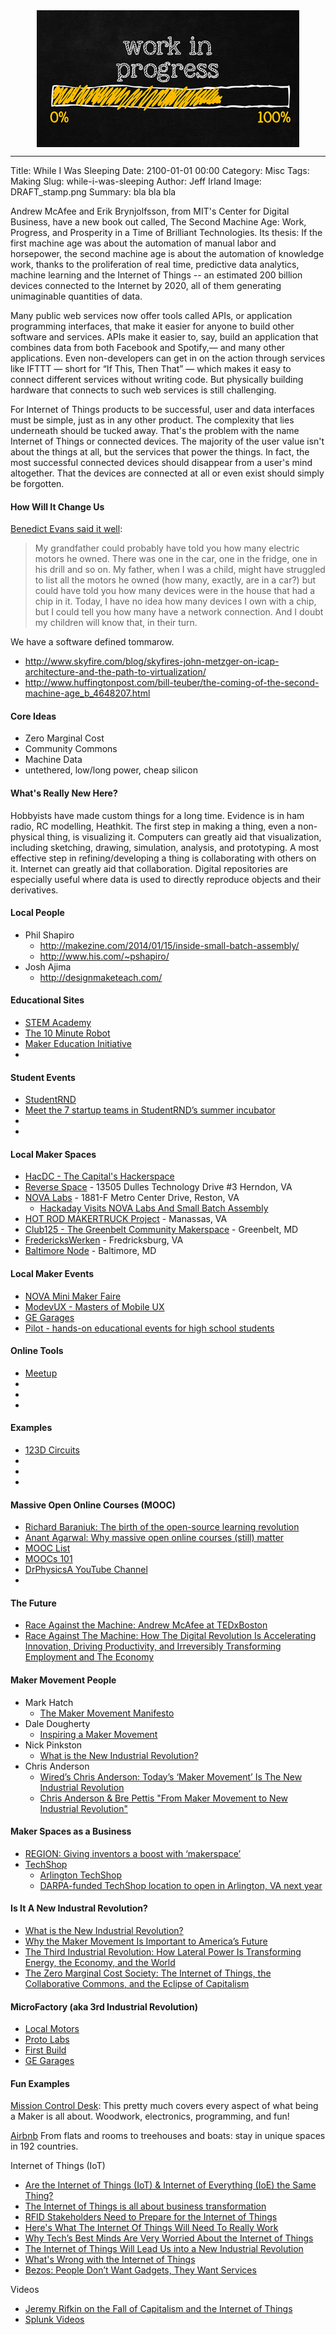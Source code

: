 <!--
Maintainer:   jeffskinnerbox@yahoo.com / www.jeffskinnerbox.me
Version:      0.0.0
-->


<div align="center">
<img src="https://raw.githubusercontent.com/jeffskinnerbox/blog/main/content/images/banners-bkgrds/work-in-progress.jpg" title="These materials require additional work and are not ready for general use." align="center" width=420px height=219px>
</div>


-----




Title: While I Was Sleeping
Date: 2100-01-01 00:00
Category: Misc
Tags: Making
Slug: while-i-was-sleeping
Author: Jeff Irland
Image: DRAFT_stamp.png
Summary: bla bla bla

Andrew McAfee and Erik Brynjolfsson, from MIT's Center for Digital Business, have a new book out called,
The Second Machine Age: Work, Progress, and Prosperity in a Time of Brilliant Technologies.
Its thesis: If the first machine age was about the automation of manual labor and horsepower, the second machine age is about the automation of knowledge work, thanks to the proliferation of real time, predictive data analytics, machine learning and the Internet of Things -- an estimated 200 billion devices connected to the Internet by 2020, all of them generating unimaginable quantities of data.

Many public web services now offer tools called APIs, or application programming interfaces,
that make it easier for anyone to build other software and services.
APIs make it easier to, say, build an application that combines data from both Facebook and Spotify,— and many other applications.
Even non-developers can get in on the action through services like IFTTT
— short for “If This, Then That” — which makes it easy to connect different services without writing code.
But physically building hardware that connects to such web services is still challenging.

For Internet of Things products to be successful, user and data interfaces must be simple,
just as in any other product. The complexity that lies underneath should be tucked away.
That's the problem with the name Internet of Things or connected devices.
The majority of the user value isn't about the things at all, but the services that power the things.
In fact, the most successful connected devices should disappear from a user's mind altogether.
That the devices are connected at all or even exist should simply be forgotten.

#### How Will It Change Us

[Benedict Evans said it well](http://ben-evans.com/benedictevans/2014/5/26/the-internet-of-things):
> My grandfather could probably have told you how many electric motors he owned. There was one in the car, one in the fridge, one in his drill and so on.
>My father, when I was a child, might have struggled to list all the motors he owned (how many, exactly, are in a car?) but could have told you how many devices were in the house that had a chip in it.
>Today, I have no idea how many devices I own with a chip, but I could tell you how many have a network connection. And I doubt my children will know that, in their turn.

We have a software defined tommarow.

* <http://www.skyfire.com/blog/skyfires-john-metzger-on-icap-architecture-and-the-path-to-virtualization/>
* <http://www.huffingtonpost.com/bill-teuber/the-coming-of-the-second-machine-age_b_4648207.html>



#### Core Ideas

* Zero Marginal Cost
* Community Commons
* Machine Data
* untethered, low/long power, cheap silicon

#### What's Really New Here?

Hobbyists have made custom things for a long time.
Evidence is in ham radio, RC modelling, Heathkit.
The first step in making a thing, even a non-physical thing, is visualizing it.
Computers can greatly aid that visualization, including sketching, drawing, simulation, analysis, and prototyping.
A most effective step in refining/developing a thing is collaborating with others on it.
Internet can greatly aid that collaboration.
Digital repositories are especially useful where data is used to directly reproduce objects and their derivatives.

#### Local People

* Phil Shapiro
  * <http://makezine.com/2014/01/15/inside-small-batch-assembly/>
  * <http://www.his.com/~pshapiro/>
* Josh Ajima
  * <http://designmaketeach.com/>

#### Educational Sites

* [STEM Academy](http://www.element14.com/community/groups/stemacademy)
* [The 10 Minute Robot](http://alphalem.com/pages/the-10-minute-robot)
* [Maker Education Initiative](http://www.makered.org/)
* []()

#### Student Events

* [StudentRND](http://studentrnd.org/)
* [Meet the 7 startup teams in StudentRND’s summer incubator](http://www.geekwire.com/2012/meet-teams-student-rnd-summer-incubator/)
* []()
* []()

#### Local Maker Spaces

* [HacDC - The Capital's Hackerspace](http://www.hacdc.org/)
* [Reverse Space](http://sphereroute.com/) - 13505 Dulles Technology Drive #3 Herndon, VA
* [NOVA Labs](http://www.nova-labs.org/blog/) - 1881-F Metro Center Drive, Reston, VA
  * [Hackaday Visits NOVA Labs And Small Batch Assembly](http://hackaday.com/2014/03/21/hackaday-visits-nova-labs-and-small-batch-assembly/)
* [HOT ROD MAKERTRUCK Project](http://hotrodbus.blogspot.com/) - Manassas, VA
* [Club125 - The Greenbelt Community Makerspace](http://club125.com/) - Greenbelt, MD
* [FredericksWerken](http://frederickswerken.org/) - Fredricksburg, VA
* [Baltimore Node](http://www.baltimorenode.org/about/) - Baltimore, MD

#### Local Maker Events

* [NOVA Mini Maker Faire](http://makerfairenova.com/)
* [ModevUX - Masters of Mobile UX](http://ux14.gomodev.com/)
* [GE Garages](http://istrategylabs.com/2014/03/ge-garages-dc-opens-remake-the-capital-with-your-fellow-innovators/)
* [Pilot - hands-on educational events for high school students](http://gopilot.org/)

#### Online Tools

* [Meetup](http://www.meetup.com/)
* []()
* []()
* []()

#### Examples

* [123D Circuits](http://123d.circuits.io/)
* []()
* []()
* []()

#### Massive Open Online Courses (MOOC)

* [Richard Baraniuk: The birth of the open-source learning revolution](http://www.ted.com/talks/richard_baraniuk_on_open_source_learning)
* [Anant Agarwal: Why massive open online courses (still) matter](http://www.ted.com/talks/anant_agarwal_why_massively_open_online_courses_still_matter.html?utm_source=newsletter_weekly_2014-02-01&utm_campaign=newsletter_weekly&utm_medium=email&utm_content=talk_of_the_week_image)
* [MOOC List](http://www.mooc-list.com/)
* [MOOCs 101](http://www.ted.com/playlists/141/moocs_101.html)
* [DrPhysicsA YouTube Channel](http://www.bobeagle.co.uk/drphysicsa.html)
* []()

#### The Future

* [Race Against the Machine: Andrew McAfee at TEDxBoston](http://www.youtube.com/watch?v=QfMGyCk3XTw)
* [Race Against The Machine: How The Digital Revolution Is Accelerating Innovation, Driving Productivity, and Irreversibly Transforming Employment and The Economy](http://ebusiness.mit.edu/research/Briefs/Brynjolfsson_McAfee_Race_Against_the_Machine.pdf)

#### Maker Movement People

* Mark Hatch
  * [The Maker Movement Manifesto](http://techshop.ws/TheMakerMovementManifesto.html)
* Dale Dougherty
  * [Inspiring a Maker Movement](http://www.youtube.com/watch?v=yYd25q9lMTI)
* Nick Pinkston
  * [What is the New Industrial Revolution?](http://makezine.com/2013/06/24/what-is-the-new-industrial-revolution/)
* Chris Anderson
  * [Wired’s Chris Anderson: Today’s ‘Maker Movement’ Is The New Industrial Revolution](http://techcrunch.com/2012/10/09/wireds-chris-anderson-todays-maker-movement-is-the-new-industrial-revolution-tctv/)
  * [Chris Anderson & Bre Pettis "From Maker Movement to New Industrial Revolution"](http://www.youtube.com/watch?v=qRkCXo_nbQg)

#### Maker Spaces as a Business

* [REGION: Giving inventors a boost with ‘makerspace’](http://www.pe.com/local-news/local-news-headlines/20140209-region-giving-inventors-a-boost-with-makerspace.ece)
* [TechShop](http://techshop.ws/)
  * [Arlington TechShop](http://techshop.ws/arlington.html)
  * [DARPA-funded TechShop location to open in Arlington, VA next year](http://www.engadget.com/2013/10/23/darpa-techshop-arlington/)

#### Is It A New Industral Revolution?

* [What is the New Industrial Revolution?](http://makezine.com/2013/06/24/what-is-the-new-industrial-revolution/)
* [Why the Maker Movement Is Important to America’s Future](http://time.com/104210/maker-faire-maker-movement/)
* [The Third Industrial Revolution: How Lateral Power Is Transforming Energy, the Economy, and the World](http://www.amazon.com/dp/B005BOQBGW/ref=wl_it_dp_o_pC_nS_ttl?_encoding=UTF8&colid=2TC29QWHAZ8X5&coliid=I2W43LRCIKLT7B)
* [The Zero Marginal Cost Society: The Internet of Things, the Collaborative Commons, and the Eclipse of Capitalism](http://www.amazon.com/dp/1137278463/ref=wl_it_dp_o_pC_nS_ttl?_encoding=UTF8&colid=2TC29QWHAZ8X5&coliid=I3RE17UVEQ24L5)

#### MicroFactory (aka 3rd Industrial Revolution)

* [Local Motors](https://localmotors.com/)
* [Proto Labs](http://www.protolabs.com/)
* [First Build](http://firstbuild.com/)
* [GE Garages](http://www.gegarages.com/)

#### Fun Examples

[Mission Control Desk](http://www.youtube.com/watch?v=j6zseFi070E):
This pretty much covers every aspect of what being a Maker is all about. Woodwork, electronics, programming, and fun!

[Airbnb](https://www.airbnb.co.uk/)
From flats and rooms to treehouses and boats: stay in unique spaces in 192 countries.

Internet of Things (IoT)

* [Are the Internet of Things (IoT) & Internet of Everything (IoE) the Same Thing?](http://viodi.com/2014/05/23/are-the-internet-of-things-iot-internet-of-everything-iot-the-same-thing/)
* [The Internet of Things is all about business transformation](http://www.computing.co.uk/ctg/news/2346588/intel-forget-internet-connected-fridges-the-internet-of-things-is-all-about-business-transformation)
* [RFID Stakeholders Need to Prepare for the Internet of Things](http://www.rfidjournal.com/articles/view?11806)
* [Here's What The Internet Of Things Will Need To Really Work](http://www.businessinsider.com/what-the-internet-of-things-will-need-to-really-work-2014-5)
* [Why Tech’s Best Minds Are Very Worried About the Internet of Things](http://www.wired.com/2014/05/iot-report/)
* [The Internet of Things Will Lead Us into a New Industrial Revolution](http://smartdatacollective.com/bigdatastartups/200641/internet-things-will-lead-us-new-industrial-revolution)
* [What's Wrong with the Internet of Things](https://www.linkedin.com/today/post/article/20140520161156-4444200-what-s-wrong-with-the-internet-of-things?trk=eml-ced-b-art-Ch-6-8974734281995079217&midToken=AQFNblHgIt9-6A&fromEmail=fromEmail&ut=0rD1ya0nbmkmg1&_mSplash=1)
* [Bezos: People Don’t Want Gadgets, They Want Services](http://allthingsd.com/20120906/bezos-people-dont-want-gadgets-they-want-services/)

Videos

* [Jeremy Rifkin on the Fall of Capitalism and the Internet of Things](https://www.youtube.com/watch?v=3xOK2aJ-0Js)
* [Splunk Videos](http://www.splunk.com/view/SP-CAAAH7S)
